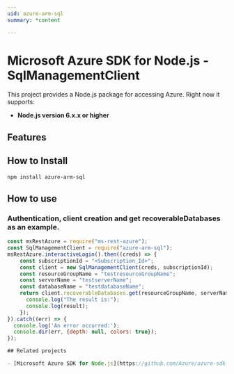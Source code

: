 ```yaml
---
uid: azure-arm-sql
summary: *content

---
```

# Microsoft Azure SDK for Node.js - SqlManagementClient
This project provides a Node.js package for accessing Azure. Right now it supports:
- **Node.js version 6.x.x or higher**

## Features


## How to Install

```bash
npm install azure-arm-sql
```

## How to use

### Authentication, client creation and get recoverableDatabases as an example.

```javascript
const msRestAzure = require("ms-rest-azure");
const SqlManagementClient = require("azure-arm-sql");
msRestAzure.interactiveLogin().then((creds) => {
    const subscriptionId = "<Subscription_Id>";
    const client = new SqlManagementClient(creds, subscriptionId);
    const resourceGroupName = "testresourceGroupName";
    const serverName = "testserverName";
    const databaseName = "testdatabaseName";
    return client.recoverableDatabases.get(resourceGroupName, serverName, databaseName).then((result) => {
      console.log("The result is:");
      console.log(result);
    });
}).catch((err) => {
  console.log('An error occurred:');
  console.dir(err, {depth: null, colors: true});
});

## Related projects

- [Microsoft Azure SDK for Node.js](https://github.com/Azure/azure-sdk-for-node)
